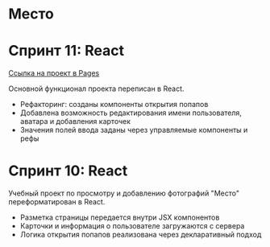 # Место

# Спринт 11: React

[Ссылка на проект в Pages](https://space-boss.github.io/mesto-react)

Основной функционал проекта переписан в React.

* Рефакторинг: созданы компоненты открытия попапов
* Добавлена возможность редактирования имени пользователя, аватара и добавления карточек
* Значения полей ввода заданы через управляемые компоненты и рефы




# Спринт 10: React

Учебный проект по просмотру и добавлению фотографий "Место" переформатирован в React. 

* Разметка страницы передается внутри JSX компонентов
* Карточки и информация о пользователе загружаются с сервера
* Логика открытия попапов реализована через декларативный подход

